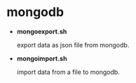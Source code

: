 # mongodb

* **mongoexport.sh**

  export data as json file from mongodb.

* **mongoimport.sh**

  import data from a file to mongodb.